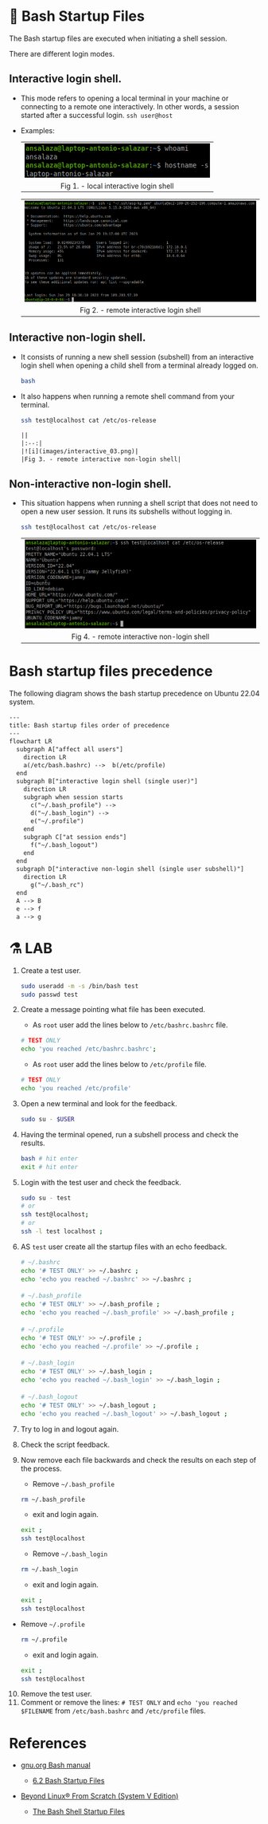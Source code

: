 # :book: Bash Startup Files

The Bash startup files are executed when initiating a shell session.

There are different login modes.

## Interactive login shell.
  
- This mode refers to opening a local terminal in your machine or connecting to a remote one interactively. In other words, a session started after a successful login. `ssh user@host`
- Examples:

  ||
  |:--:|
  |![i](images/interactive_01.png)|
  |Fig 1. - local interactive login shell|

  ||
  |:--:|
  |![i](images/interactive_02.png)|
  |Fig 2. - remote interactive login shell|
    

## Interactive non-login shell.

- It consists of running a new shell session (subshell) from an interactive login shell when opening a child shell from a terminal already logged on.


    ```bash
    bash
    ```

- It also happens when running a remote shell command from your terminal.

    ```bash
    ssh test@localhost cat /etc/os-release
    ```

      ||
      |:--:|
      |![i](images/interactive_03.png)|
      |Fig 3. - remote interactive non-login shell|

## Non-interactive non-login shell.

- This situation happens when running a shell script that does not need to open a new user session. It runs its subshells without logging in.

  ```bash
  ssh test@localhost cat /etc/os-release
  ```

    ||
    |:--:|
    |![i](images/interactive_03.png)|
    |Fig 4. - remote interactive non-login shell|

# Bash startup files precedence

The following diagram shows the bash startup precedence on Ubuntu 22.04 system.

```mermaid
---
title: Bash startup files order of precedence
---
flowchart LR
  subgraph A["affect all users"]
    direction LR
    a(/etc/bash.bashrc) -->  b(/etc/profile) 
  end 
  subgraph B["interactive login shell (single user)"]
    direction LR
    subgraph when session starts
      c("~/.bash_profile") --> 
      d("~/.bash_login") --> 
      e("~/.profile") 
    end
    subgraph C["at session ends"]
      f("~/.bash_logout")
    end
  end
  subgraph D["interactive non-login shell (single user subshell)"]
    direction LR
      g("~/.bash_rc")
  end
  A --> B
  e --> f
  a --> g
```



# :alembic: LAB

1. Create a test user.

    ```bash
    sudo useradd -m -s /bin/bash test
    sudo passwd test
    ```

2. Create a message pointing what file has been executed.

    - As `root` user add the lines below to `/etc/bashrc.bashrc` file.

    ```bash
    # TEST ONLY
    echo 'you reached /etc/bashrc.bashrc';
    ```
    
    - As `root` user add the lines below to `/etc/profile` file.

    ```bash
    # TEST ONLY
    echo 'you reached /etc/profile'
    ```

3. Open a new terminal and look for the feedback.

    ```bash
    sudo su - $USER
    ```

4. Having the terminal opened, run a subshell process and check the results.

    ```bash
    bash # hit enter
    exit # hit enter
    ```

5. Login with the test user and check the feedback.

    ```bash
    sudo su - test
    # or
    ssh test@localhost;
    # or
    ssh -l test localhost ;
    ```

6. AS `test` user create all the startup files with an echo feedback.

    ```bash
    # ~/.bashrc
    echo '# TEST ONLY' >> ~/.bashrc ;
    echo 'echo you reached ~/.bashrc' >> ~/.bashrc ;

    # ~/.bash_profile
    echo '# TEST ONLY' >> ~/.bash_profile ;
    echo 'echo you reached ~/.bash_profile' >> ~/.bash_profile ;

    # ~/.profile
    echo '# TEST ONLY' >> ~/.profile ;
    echo 'echo you reached ~/.profile' >> ~/.profile ;

    # ~/.bash_login
    echo '# TEST ONLY' >> ~/.bash_login ;
    echo 'echo you reached ~/.bash_login' >> ~/.bash_login ;

    # ~/.bash_logout
    echo '# TEST ONLY' >> ~/.bash_logout ;
    echo 'echo you reached ~/.bash_logout' >> ~/.bash_logout ;
    ```

7. Try to log in and logout again.
8. Check the script feedback.
9.  Now remove each file backwards and check the results on each step of the process.

    - Remove `~/.bash_profile`
    
    ```bash
    rm ~/.bash_profile
    ```

    - exit and login again.

    ```bash
    exit ;
    ssh test@localhost
    ```

    - Remove `~/.bash_login`
    
    ```bash
    rm ~/.bash_login
    ```

    - exit and login again.

    ```bash
    exit ;
    ssh test@localhost
    ```

- Remove `~/.profile`
    
    ```bash
    rm ~/.profile
    ```

    - exit and login again.

    ```bash
    exit ;
    ssh test@localhost
    ```

10. Remove the test user.
11. Comment or remove the lines: `# TEST ONLY` and `echo 'you reached $FILENAME` from `/etc/bash.bashrc` and `/etc/profile` files.

# References
- [gnu.org Bash manual](https://www.gnu.org/software/bash/manual/html_node/index.html#SEC_Contents)
  - [6.2 Bash Startup Files](https://www.gnu.org/software/bash/manual/html_node/Bash-Startup-Files.html)

- [Beyond Linux® From Scratch (System V Edition)](https://www.linuxfromscratch.org/blfs/view/svn/index.html)
  - [The Bash Shell Startup Files](https://www.linuxfromscratch.org/blfs/view/svn/postlfs/profile.html)
